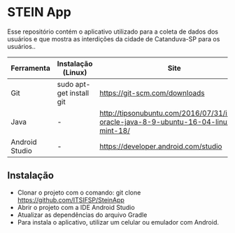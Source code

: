 # STEIN App
Esse repositório contém o aplicativo utilizado para a coleta de dados dos usuários e que mostra as interdições da cidade de Catanduva-SP para os usuários..

|Ferramenta|Instalação (Linux)|Site|
|-------------------|---------------------------|-------------------------------------------------|
|Git|sudo apt-get install git|https://git-scm.com/downloads |
|Java|-|http://tipsonubuntu.com/2016/07/31/install-oracle-java-8-9-ubuntu-16-04-linux-mint-18/ |
|Android Studio|-|https://developer.android.com/studio |

## Instalação

 - Clonar o projeto com o comando: git clone https://github.com/ITSIFSP/SteinApp
 - Abrir o projeto com a IDE Android Studio
 - Atualizar as dependências do arquivo Gradle
 - Para instala o aplicativo, utilizar um celular ou emulador com Android.
